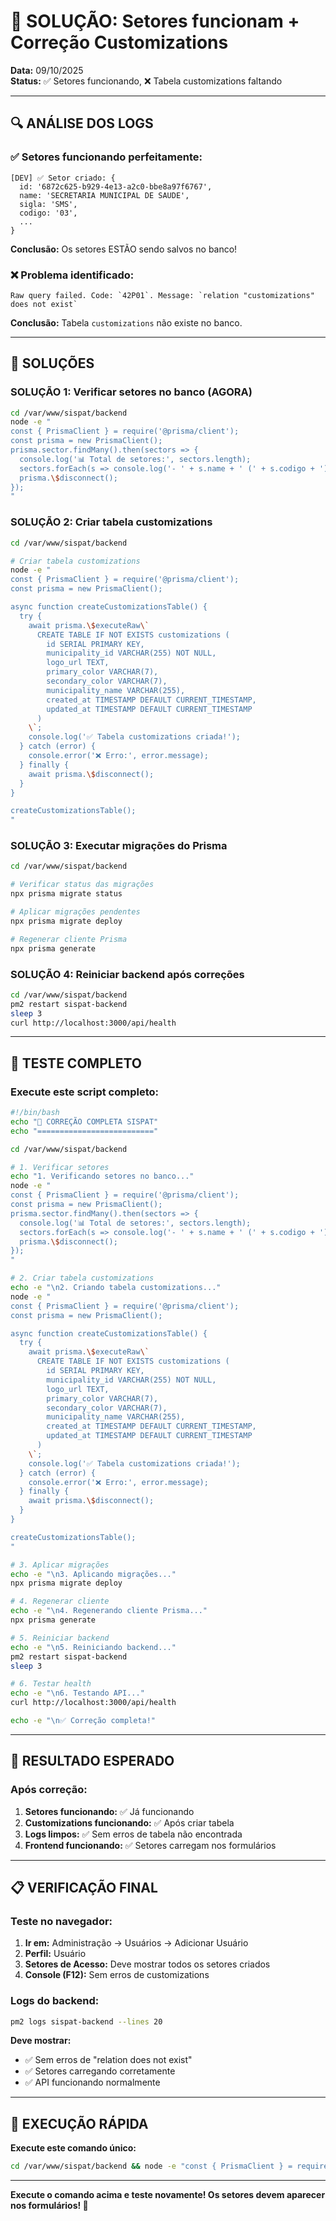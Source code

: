 # 🔧 SOLUÇÃO: Setores funcionam + Correção Customizations

**Data:** 09/10/2025  
**Status:** ✅ Setores funcionando, ❌ Tabela customizations faltando

---

## 🔍 ANÁLISE DOS LOGS

### **✅ Setores funcionando perfeitamente:**
```
[DEV] ✅ Setor criado: {
  id: '6872c625-b929-4e13-a2c0-bbe8a97f6767',
  name: 'SECRETARIA MUNICIPAL DE SAUDE',
  sigla: 'SMS',
  codigo: '03',
  ...
}
```

**Conclusão:** Os setores ESTÃO sendo salvos no banco!

### **❌ Problema identificado:**
```
Raw query failed. Code: `42P01`. Message: `relation "customizations" does not exist`
```

**Conclusão:** Tabela `customizations` não existe no banco.

---

## 🎯 SOLUÇÕES

### **SOLUÇÃO 1: Verificar setores no banco (AGORA)**

```bash
cd /var/www/sispat/backend
node -e "
const { PrismaClient } = require('@prisma/client');
const prisma = new PrismaClient();
prisma.sector.findMany().then(sectors => {
  console.log('📊 Total de setores:', sectors.length);
  sectors.forEach(s => console.log('- ' + s.name + ' (' + s.codigo + ')'));
  prisma.\$disconnect();
});
"
```

### **SOLUÇÃO 2: Criar tabela customizations**

```bash
cd /var/www/sispat/backend

# Criar tabela customizations
node -e "
const { PrismaClient } = require('@prisma/client');
const prisma = new PrismaClient();

async function createCustomizationsTable() {
  try {
    await prisma.\$executeRaw\`
      CREATE TABLE IF NOT EXISTS customizations (
        id SERIAL PRIMARY KEY,
        municipality_id VARCHAR(255) NOT NULL,
        logo_url TEXT,
        primary_color VARCHAR(7),
        secondary_color VARCHAR(7),
        municipality_name VARCHAR(255),
        created_at TIMESTAMP DEFAULT CURRENT_TIMESTAMP,
        updated_at TIMESTAMP DEFAULT CURRENT_TIMESTAMP
      )
    \`;
    console.log('✅ Tabela customizations criada!');
  } catch (error) {
    console.error('❌ Erro:', error.message);
  } finally {
    await prisma.\$disconnect();
  }
}

createCustomizationsTable();
"
```

### **SOLUÇÃO 3: Executar migrações do Prisma**

```bash
cd /var/www/sispat/backend

# Verificar status das migrações
npx prisma migrate status

# Aplicar migrações pendentes
npx prisma migrate deploy

# Regenerar cliente Prisma
npx prisma generate
```

### **SOLUÇÃO 4: Reiniciar backend após correções**

```bash
cd /var/www/sispat/backend
pm2 restart sispat-backend
sleep 3
curl http://localhost:3000/api/health
```

---

## 🧪 TESTE COMPLETO

### **Execute este script completo:**

```bash
#!/bin/bash
echo "🔧 CORREÇÃO COMPLETA SISPAT"
echo "=========================="

cd /var/www/sispat/backend

# 1. Verificar setores
echo "1. Verificando setores no banco..."
node -e "
const { PrismaClient } = require('@prisma/client');
const prisma = new PrismaClient();
prisma.sector.findMany().then(sectors => {
  console.log('📊 Total de setores:', sectors.length);
  sectors.forEach(s => console.log('- ' + s.name + ' (' + s.codigo + ')'));
  prisma.\$disconnect();
});
"

# 2. Criar tabela customizations
echo -e "\n2. Criando tabela customizations..."
node -e "
const { PrismaClient } = require('@prisma/client');
const prisma = new PrismaClient();

async function createCustomizationsTable() {
  try {
    await prisma.\$executeRaw\`
      CREATE TABLE IF NOT EXISTS customizations (
        id SERIAL PRIMARY KEY,
        municipality_id VARCHAR(255) NOT NULL,
        logo_url TEXT,
        primary_color VARCHAR(7),
        secondary_color VARCHAR(7),
        municipality_name VARCHAR(255),
        created_at TIMESTAMP DEFAULT CURRENT_TIMESTAMP,
        updated_at TIMESTAMP DEFAULT CURRENT_TIMESTAMP
      )
    \`;
    console.log('✅ Tabela customizations criada!');
  } catch (error) {
    console.error('❌ Erro:', error.message);
  } finally {
    await prisma.\$disconnect();
  }
}

createCustomizationsTable();
"

# 3. Aplicar migrações
echo -e "\n3. Aplicando migrações..."
npx prisma migrate deploy

# 4. Regenerar cliente
echo -e "\n4. Regenerando cliente Prisma..."
npx prisma generate

# 5. Reiniciar backend
echo -e "\n5. Reiniciando backend..."
pm2 restart sispat-backend
sleep 3

# 6. Testar health
echo -e "\n6. Testando API..."
curl http://localhost:3000/api/health

echo -e "\n✅ Correção completa!"
```

---

## 🎯 RESULTADO ESPERADO

### **Após correção:**

1. **Setores funcionando:** ✅ Já funcionando
2. **Customizations funcionando:** ✅ Após criar tabela
3. **Logs limpos:** ✅ Sem erros de tabela não encontrada
4. **Frontend funcionando:** ✅ Setores carregam nos formulários

---

## 📋 VERIFICAÇÃO FINAL

### **Teste no navegador:**

1. **Ir em:** Administração → Usuários → Adicionar Usuário
2. **Perfil:** Usuário
3. **Setores de Acesso:** Deve mostrar todos os setores criados
4. **Console (F12):** Sem erros de customizations

### **Logs do backend:**

```bash
pm2 logs sispat-backend --lines 20
```

**Deve mostrar:**
- ✅ Sem erros de "relation does not exist"
- ✅ Setores carregando corretamente
- ✅ API funcionando normalmente

---

## 🚀 EXECUÇÃO RÁPIDA

**Execute este comando único:**

```bash
cd /var/www/sispat/backend && node -e "const { PrismaClient } = require('@prisma/client'); const prisma = new PrismaClient(); prisma.sector.findMany().then(sectors => { console.log('Setores:', sectors.length); sectors.forEach(s => console.log('- ' + s.name)); prisma.\$disconnect(); });" && node -e "const { PrismaClient } = require('@prisma/client'); const prisma = new PrismaClient(); prisma.\$executeRaw\`CREATE TABLE IF NOT EXISTS customizations (id SERIAL PRIMARY KEY, municipality_id VARCHAR(255) NOT NULL, logo_url TEXT, primary_color VARCHAR(7), secondary_color VARCHAR(7), municipality_name VARCHAR(255), created_at TIMESTAMP DEFAULT CURRENT_TIMESTAMP, updated_at TIMESTAMP DEFAULT CURRENT_TIMESTAMP)\`.then(() => { console.log('Tabela customizations criada!'); prisma.\$disconnect(); });" && pm2 restart sispat-backend
```

---

**Execute o comando acima e teste novamente! Os setores devem aparecer nos formulários! 🎉**
